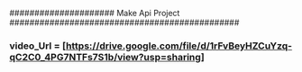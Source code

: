 ##################### Make Api Project ##############################################
### video_Url = [https://drive.google.com/file/d/1rFvBeyHZCuYzq-qC2C0_4PG7NTFs7S1b/view?usp=sharing] ####